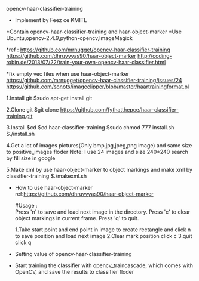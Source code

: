 opencv-haar-classifier-training 
- Implement by Feez ce KMITL

*Contain opencv-haar-classifier-training and haar-object-marker
*Use Ubuntu,opencv-2.4.9,python-opencv,ImageMagick

*ref : 
https://github.com/mrnugget/opencv-haar-classifier-training
https://github.com/dhruvvyas90/haar-object-marker
http://coding-robin.de/2013/07/22/train-your-own-opencv-haar-classifier.html

*fix empty vec files when use haar-object-marker
https://github.com/mrnugget/opencv-haar-classifier-training/issues/24
https://github.com/sonots/imageclipper/blob/master/haartrainingformat.pl

1.Install git
$sudo apt-get install git

2.Clone git
$git clone https://github.com/fythatthepce/haar-classifier-training.git

3.Install
  $cd
  $cd haar-classifier-training
  $sudo chmod 777 install.sh
  $./install.sh

4.Get a lot of images pictures(Only bmp,jpg,jpeg,png image) and same size to positive_images floder
Note: I use 24 images and size 240*240  search by fill size in google

5.Make xml by use haar-object-marker to object markings and make xml by classifier-training
  $./makexml.sh
 
  - How to use haar-object-marker 
    ref:https://github.com/dhruvvyas90/haar-object-marker
    
    #Usage :	
    Press 'n' to save and load next image in the directory.
    Press 'c' to clear object markings in current frame.
    Press 'q' to quit.

    1.Take start point and end point in image to create rectangle and click n to save position and load next image
    2.Clear mark position click c
    3.quit click q

  - Setting value of opencv-haar-classifier-training
  - Start training the classifier with opencv_traincascade, which comes with OpenCV, and save the results to classifier floder

  


    
  
